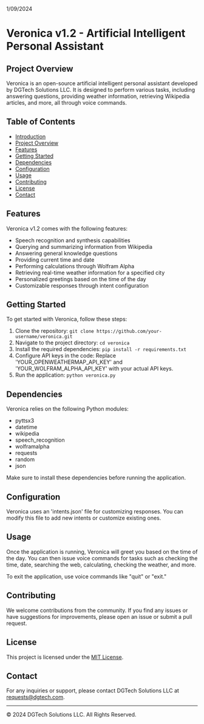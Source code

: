 1/09/2024

# Veronica v1.2 - Artificial Intelligent Personal Assistant

## Project Overview

Veronica is an open-source artificial intelligent personal assistant developed by DGTech Solutions LLC. It is designed to perform various tasks, including answering questions, providing weather information, retrieving Wikipedia articles, and more, all through voice commands.

## Table of Contents

- [Introduction](#veronica-v12---artificial-intelligent-personal-assistant)
- [Project Overview](#project-overview)
- [Features](#features)
- [Getting Started](#getting-started)
- [Dependencies](#dependencies)
- [Configuration](#configuration)
- [Usage](#usage)
- [Contributing](#contributing)
- [License](#license)
- [Contact](#contact)

## Features

Veronica v1.2 comes with the following features:

- Speech recognition and synthesis capabilities
- Querying and summarizing information from Wikipedia
- Answering general knowledge questions
- Providing current time and date
- Performing calculations through Wolfram Alpha
- Retrieving real-time weather information for a specified city
- Personalized greetings based on the time of the day
- Customizable responses through intent configuration

## Getting Started

To get started with Veronica, follow these steps:

1. Clone the repository: `git clone https://github.com/your-username/veronica.git`
2. Navigate to the project directory: `cd veronica`
3. Install the required dependencies: `pip install -r requirements.txt`
4. Configure API keys in the code: Replace 'YOUR_OPENWEATHERMAP_API_KEY' and 'YOUR_WOLFRAM_ALPHA_API_KEY' with your actual API keys.
5. Run the application: `python veronica.py`

## Dependencies

Veronica relies on the following Python modules:

- pyttsx3
- datetime
- wikipedia
- speech_recognition
- wolframalpha
- requests
- random
- json

Make sure to install these dependencies before running the application.

## Configuration

Veronica uses an 'intents.json' file for customizing responses. You can modify this file to add new intents or customize existing ones.

## Usage

Once the application is running, Veronica will greet you based on the time of the day. You can then issue voice commands for tasks such as checking the time, date, searching the web, calculating, checking the weather, and more.

To exit the application, use voice commands like "quit" or "exit."

## Contributing

We welcome contributions from the community. If you find any issues or have suggestions for improvements, please open an issue or submit a pull request.

## License

This project is licensed under the [MIT License](LICENSE).

## Contact

For any inquiries or support, please contact DGTech Solutions LLC at [requests@dgtech.com](mailto:requests@dgtech.com).

---

© 2024 DGTech Solutions LLC. All Rights Reserved.
